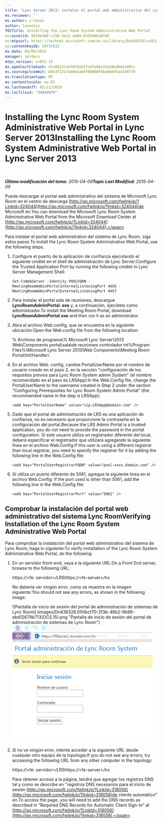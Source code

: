 ```yaml
---
title: 'Lync Server 2013: instalar el portal web administrativo del sistema Lync Room'
ms.reviewer: ''
ms.author: v-lanac
author: lanachin
TOCTitle: Installing the Lync Room System Administrative Web Portal
ms:assetid: dd19e368-c338-4e21-a40d-6439d46a9748
ms:mtpsurl: https://technet.microsoft.com/en-us/library/Dn436326(v=OCS.15)
ms:contentKeyID: 56737622
ms.date: 04/09/2015
manager: serdars
mtps_version: v=OCS.15
ms.openlocfilehash: d1c69231c6f07d2e57c0fe8be31d18ed6da109fc
ms.sourcegitcommit: bb53f131fabb03a66f0d000f8ba668fbad190778
ms.translationtype: MT
ms.contentlocale: es-ES
ms.lasthandoff: 05/11/2019
ms.locfileid: "34834979"
---
```

<div data-xmlns="http://www.w3.org/1999/xhtml">

<div class="topic" data-xmlns="http://www.w3.org/1999/xhtml" data-msxsl="urn:schemas-microsoft-com:xslt" data-cs="http://msdn.microsoft.com/en-us/">

<div data-asp="http://msdn2.microsoft.com/asp">

# <a name="installing-the-lync-room-system-administrative-web-portal-in-lync-server-2013"></a><span data-ttu-id="667b7-102">Installing the Lync Room System Administrative Web Portal in Lync Server 2013</span><span class="sxs-lookup"><span data-stu-id="667b7-102">Installing the Lync Room System Administrative Web Portal in Lync Server 2013</span></span>

</div>

<div id="mainSection">

<div id="mainBody">

<span> </span>

<span data-ttu-id="667b7-103">_**Última modificación del tema:** 2015-04-09_</span><span class="sxs-lookup"><span data-stu-id="667b7-103">_**Topic Last Modified:** 2015-04-09_</span></span>

<span data-ttu-id="667b7-104">Puede descargar el portal web administrativo del sistema de Microsoft Lync Room en el centro de descarga [http://go.microsoft.com/fwlink/p/?LinkId=324044](http://go.microsoft.com/fwlink/p/?linkid=324044)de Microsoft en.</span><span class="sxs-lookup"><span data-stu-id="667b7-104">You can download the Microsoft Lync Room System Administrative Web Portal from the Microsoft Download Center at [http://go.microsoft.com/fwlink/p/?LinkId=324044](http://go.microsoft.com/fwlink/p/?linkid=324044).</span></span>

<span data-ttu-id="667b7-105">Para instalar el portal web administrativo del sistema de Lync Room, siga estos pasos.</span><span class="sxs-lookup"><span data-stu-id="667b7-105">To install the Lync Room System Administrative Web Portal, use the following steps.</span></span>

1.  <span data-ttu-id="667b7-106">Configure el puerto de la aplicación de confianza ejecutando el siguiente cmdlet en el shell de administración de Lync Server:</span><span class="sxs-lookup"><span data-stu-id="667b7-106">Configure the Trusted Application Port by running the following cmdlet in Lync Server Management Shell:</span></span>
    
        Set-CsWebServer -Identity POOLFQDN -MeetingRoomAdminPortalInternalListeningPort 4456 -MeetingRoomAdminPortalExternalListeningPort 4457

2.  <span data-ttu-id="667b7-107">Para instalar el portal sala de reuniones, descargue **LyncRoomAdminPortal. exe** y, a continuación, ejecútelo como administrador.</span><span class="sxs-lookup"><span data-stu-id="667b7-107">To install the Meeting Room Portal, download **LyncRoomAdminPortal.exe** and then run it as an administrator.</span></span>

3.  <span data-ttu-id="667b7-108">Abra el archivo Web.config, que se encuentra en la siguiente ubicación:</span><span class="sxs-lookup"><span data-stu-id="667b7-108">Open the Web.config file from the following location:</span></span>
    
    <span data-ttu-id="667b7-109">% Archivos de programa\\% Microsoft Lync Server\\2013 Web\\Components portal\\sala\\de reuniones controlador int</span><span class="sxs-lookup"><span data-stu-id="667b7-109">%Program Files%\\Microsoft Lync Server 2013\\Web Components\\Meeting Room Portal\\Int\\Handler</span></span>\\

4.  <span data-ttu-id="667b7-110">En el archivo Web. config, cambie PortalUserName por el nombre de usuario creado en el paso 2, en la sección "configuración de los requisitos previos para Lync Room System admin System" (el nombre recomendado en el paso es LRSApp):</span><span class="sxs-lookup"><span data-stu-id="667b7-110">In the Web.Config file, change the PortalUserName to the username created in Step 2 under the section “Configuring Prerequisites for Lync Room System Admin Portal” (the recommended name in the step is LRSApp):</span></span>
    
        <add key="PortalUserName" value="sip:LRSApp@domain.com" />

5.  <span data-ttu-id="667b7-111">Dado que el portal de administración de LRS es una aplicación de confianza, no es necesario que proporcione la contraseña en la configuración del portal.</span><span class="sxs-lookup"><span data-stu-id="667b7-111">Because the LRS Admin Portal is a trusted application, you do not need to provide the password in the portal configuration.</span></span> <span data-ttu-id="667b7-112">Si este usuario utiliza un registrador diferente del local, deberá especificar el registrador que utilizará agregando la siguiente línea en el archivo Web.Config:</span><span class="sxs-lookup"><span data-stu-id="667b7-112">If this user is using a different registrar than local registrar, you need to specify the registrar for it by adding the following line in the Web.Config file:</span></span>
    
        <add key="PortalUserRegistrarFQDN" value="pool-xxxx.domain.com" />

6.  <span data-ttu-id="667b7-113">Si utiliza un puerto diferente de 5061, agregue la siguiente línea en el archivo Web.Config: </span><span class="sxs-lookup"><span data-stu-id="667b7-113">If the port used is other than 5061, add the following line in the Web.Config file:</span></span>
    
        <add key="PortalUserRegistrarPort" value="5061" />

<div>

## <a name="verifying-installation-of-the-lync-room-system-administrative-web-portal"></a><span data-ttu-id="667b7-114">Comprobar la instalación del portal web administrativo del sistema Lync Room</span><span class="sxs-lookup"><span data-stu-id="667b7-114">Verifying Installation of the Lync Room System Administrative Web Portal</span></span>

<span data-ttu-id="667b7-115">Para comprobar la instalación del portal web administrativo del sistema de Lync Room, haga lo siguiente:</span><span class="sxs-lookup"><span data-stu-id="667b7-115">To verify installation of the Lync Room System Administrative Web Portal, do the following:</span></span>


1.  <span data-ttu-id="667b7-116">En un servidor front-end, vaya a la siguiente URL:</span><span class="sxs-lookup"><span data-stu-id="667b7-116">On a Front End server, browse to the following URL:</span></span>
    
    <span data-ttu-id="667b7-117">https://\<fe: servidor\>/LRS</span><span class="sxs-lookup"><span data-stu-id="667b7-117">https://\<fe-server\>/lrs</span></span>
    
    <span data-ttu-id="667b7-118">No debería ver ningún error, como se muestra en la imagen siguiente:</span><span class="sxs-lookup"><span data-stu-id="667b7-118">You should not see any errors, as shown in the following image:</span></span>
    
    <span data-ttu-id="667b7-119">![Pantalla de inicio de sesión del portal de administración de sistemas de Lync Room] (images/Dn436326.050bcf70-2f3b-46b2-9b96-ebd12679b713(OCS.15).png "Pantalla de inicio de sesión del portal de administración de sistemas de Lync Room")</span><span class="sxs-lookup"><span data-stu-id="667b7-119">![Lync Room System Admin Portal Sign In screen](images/Dn436326.050bcf70-2f3b-46b2-9b96-ebd12679b713(OCS.15).png "Lync Room System Admin Portal Sign In screen")</span></span>

2.  <span data-ttu-id="667b7-120">Si no ve ningún error, intente acceder a la siguiente URL desde cualquier otro equipo de la topología:</span><span class="sxs-lookup"><span data-stu-id="667b7-120">If you do not see any errors, try accessing the following URL from any other computer in the topology:</span></span>
    
    <span data-ttu-id="667b7-121">https://\<fe: servidor\>/LRS</span><span class="sxs-lookup"><span data-stu-id="667b7-121">https://\<fe-server\>/lrs</span></span>
    
    <span data-ttu-id="667b7-122">Para obtener acceso a la página, tendrá que agregar los registros DNS tal y como se describe en "registros DNS necesarios para el inicio de sesión [http://go.microsoft.com/fwlink/p/?LinkId=318056](http://go.microsoft.com/fwlink/p/?linkid=318056)de cliente automático" en.</span><span class="sxs-lookup"><span data-stu-id="667b7-122">To access the page, you will need to add the DNS records as described in “Required DNS Records for Automatic Client Sign-In” at [http://go.microsoft.com/fwlink/p/?LinkId=318056](http://go.microsoft.com/fwlink/p/?linkid=318056).</span></span>

</div>

</div>

<span> </span>

</div>

</div>

</div>

